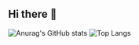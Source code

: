 ## Hi there 👋

<!--
**exynos6694/exynos6694** is a ✨ _special_ ✨ repository because its `README.md` (this file) appears on your GitHub profile.

Here are some ideas to get you started:

- 🔭 I’m currently working on ...
- 🌱 I’m currently learning ...
- 👯 I’m looking to collaborate on ...
- 🤔 I’m looking for help with ...
- 💬 Ask me about ...
- 📫 How to reach me: ...
- 😄 Pronouns: ...
- ⚡ Fun fact: ...
-->
![Anurag's GitHub stats](https://github-readme-stats.vercel.app/api?username=exynos6694&show_icons=true&theme=radical)
![Top Langs](https://github-readme-stats.vercel.app/api/top-langs/?username=anuraghazra&layout=compact)


